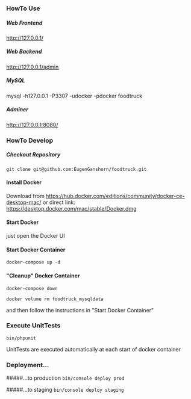 ### HowTo Use
##### Web Frontend
http://127.0.0.1/

##### Web Backend
http://127.0.0.1/admin

##### MySQL
mysql -h127.0.0.1 -P3307 -udocker -pdocker foodtruck

##### Adminer
http://127.0.0.1:8080/

### HowTo Develop

##### Checkout Repository
`git clone git@github.com:EugenGanshorn/foodtruck.git`

#### Install Docker
Download from https://hub.docker.com/editions/community/docker-ce-desktop-mac/
or direct link: https://desktop.docker.com/mac/stable/Docker.dmg

#### Start Docker
just open the Docker UI

#### Start Docker Container
`docker-compose up -d`

#### "Cleanup" Docker Container
`docker-compose down`

`docker volume rm foodtruck_mysqldata`

and then follow the instructions in "Start Docker Container"

### Execute UnitTests
`bin/phpunit`

UnitTests are executed automatically at each start of docker container

### Deployment...

#####...to production
`bin/console deploy prod`

#####...to staging
`bin/console deploy staging`
